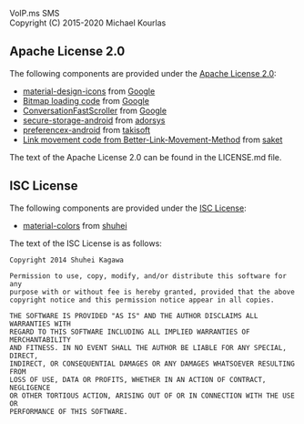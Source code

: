 VoIP.ms SMS  
Copyright (C) 2015-2020 Michael Kourlas

## Apache License 2.0 ##

The following components are provided under the [Apache License 2.0](https://www.apache.org/licenses/LICENSE-2.0):

* [material-design-icons](https://github.com/google/material-design-icons) from [Google](https://github.com/google)
* [Bitmap loading code](https://developer.android.com/topic/performance/graphics/load-bitmap.html) from [Google](http://www.google.com)
* [ConversationFastScroller](https://android.googlesource.com/platform/packages/apps/Messaging/+/master/src/com/android/messaging/ui/conversation/ConversationFastScroller.java) from [Google](http://www.google.com)
* [secure-storage-android](https://github.com/adorsys/secure-storage-android) from [adorsys](https://github.com/adorsys)
* [preferencex-android](https://github.com/takisoft/preferencex-android) from [takisoft](https://github.com/takisoft)
* [Link movement code from Better-Link-Movement-Method](https://github.com/saket/Better-Link-Movement-Method) from [saket](https://github.com/saket)

The text of the Apache License 2.0 can be found in the LICENSE.md file.

## ISC License ##

The following components are provided under the [ISC License](https://www.apache.org/licenses/LICENSE-2.0):

* [material-colors](https://github.com/shuhei/material-colors) from [shuhei](https://opensource.org/licenses/ISC)

The text of the ISC License is as follows:
    
    Copyright 2014 Shuhei Kagawa
    
    Permission to use, copy, modify, and/or distribute this software for any
    purpose with or without fee is hereby granted, provided that the above
    copyright notice and this permission notice appear in all copies.
    
    THE SOFTWARE IS PROVIDED "AS IS" AND THE AUTHOR DISCLAIMS ALL WARRANTIES WITH
    REGARD TO THIS SOFTWARE INCLUDING ALL IMPLIED WARRANTIES OF MERCHANTABILITY
    AND FITNESS. IN NO EVENT SHALL THE AUTHOR BE LIABLE FOR ANY SPECIAL, DIRECT,
    INDIRECT, OR CONSEQUENTIAL DAMAGES OR ANY DAMAGES WHATSOEVER RESULTING FROM
    LOSS OF USE, DATA OR PROFITS, WHETHER IN AN ACTION OF CONTRACT, NEGLIGENCE
    OR OTHER TORTIOUS ACTION, ARISING OUT OF OR IN CONNECTION WITH THE USE OR
    PERFORMANCE OF THIS SOFTWARE.
